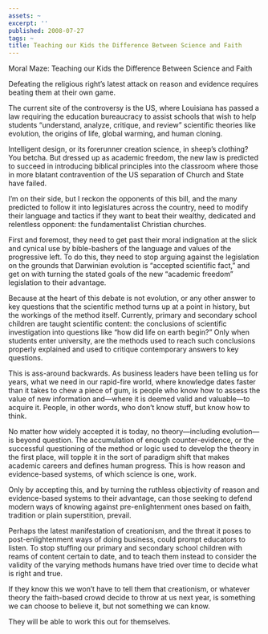 ```yaml
---
assets: ~
excerpt: ''
published: 2008-07-27
tags: ~
title: Teaching our Kids the Difference Between Science and Faith
---
```

Moral Maze: Teaching our Kids the Difference Between Science and Faith

Defeating the religious right’s latest attack on reason and evidence
requires beating them at their own game.

The current site of the controversy is the US, where Louisiana has
passed a law requiring the education bureaucracy to assist schools that
wish to help students “understand, analyze, critique, and review”
scientific theories like evolution, the origins of life, global warming,
and human cloning.

Intelligent design, or its forerunner creation science, in sheep’s
clothing? You betcha. But dressed up as academic freedom, the new law is
predicted to succeed in introducing biblical principles into the
classroom where those in more blatant contravention of the US separation
of Church and State have failed.

I’m on their side, but I reckon the opponents of this bill, and the many
predicted to follow it into legislatures across the country, need to
modify their language and tactics if they want to beat their wealthy,
dedicated and relentless opponent: the fundamentalist Christian
churches.

First and foremost, they need to get past their moral indignation at the
slick and cynical use by bible-bashers of the language and values of the
progressive left. To do this, they need to stop arguing against the
legislation on the grounds that Darwinian evolution is “accepted
scientific fact,” and get on with turning the stated goals of the new
“academic freedom” legislation to their advantage.

Because at the heart of this debate is not evolution, or any other
answer to key questions that the scientific method turns up at a point
in history, but the workings of the method itself. Currently, primary
and secondary school children are taught scientific content: the
conclusions of scientific investigation into questions like “how did
life on earth begin?” Only when students enter university, are the
methods used to reach such conclusions properly explained and used to
critique contemporary answers to key questions.

This is ass-around backwards. As business leaders have been telling us
for years, what we need in our rapid-fire world, where knowledge dates
faster than it takes to chew a piece of gum, is people who know how to
assess the value of new information and—where it is deemed valid and
valuable—to acquire it. People, in other words, who don’t know stuff,
but know how to think.

No matter how widely accepted it is today, no theory—including
evolution—is beyond question. The accumulation of enough
counter-evidence, or the successful questioning of the method or logic
used to develop the theory in the first place, will topple it in the
sort of paradigm shift that makes academic careers and defines human
progress. This is how reason and evidence-based systems, of which
science is one, work.

Only by accepting this, and by turning the ruthless objectivity of
reason and evidence-based systems to their advantage, can those seeking
to defend modern ways of knowing against pre-enlightenment ones based on
faith, tradition or plain superstition, prevail.

Perhaps the latest manifestation of creationism, and the threat it poses
to post-enlightenment ways of doing business, could prompt educators to
listen. To stop stuffing our primary and secondary school children with
reams of content certain to date, and to teach them instead to consider
the validity of the varying methods humans have tried over time to
decide what is right and true.

If they know this we won’t have to tell them that creationism, or
whatever theory the faith-based crowd decide to throw at us next year,
is something we can choose to believe it, but not something we can know.

They will be able to work this out for themselves.